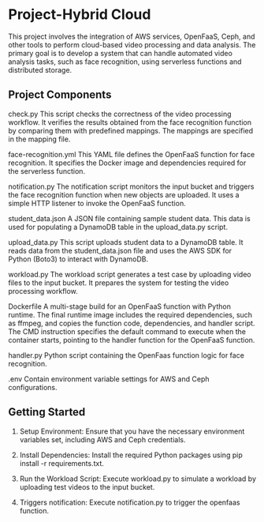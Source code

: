 # Project-Hybrid Cloud
This project involves the integration of AWS services, OpenFaaS, Ceph, and other tools to perform cloud-based video processing and data analysis. The primary goal is to develop a system that can handle automated video analysis tasks, such as face recognition, using serverless functions and distributed storage.


## Project Components
check.py
This script checks the correctness of the video processing workflow. It verifies the results obtained from the face recognition function by comparing them with predefined mappings. The mappings are specified in the mapping file.

face-recognition.yml
This YAML file defines the OpenFaaS function for face recognition. It specifies the Docker image and dependencies required for the serverless function.

notification.py
The notification script monitors the input bucket and triggers the face recognition function when new objects are uploaded. It uses a simple HTTP listener to invoke the OpenFaaS function.

student_data.json
A JSON file containing sample student data. This data is used for populating a DynamoDB table in the upload_data.py script.

upload_data.py
This script uploads student data to a DynamoDB table. It reads data from the student_data.json file and uses the AWS SDK for Python (Boto3) to interact with DynamoDB.

workload.py
The workload script generates a test case by uploading video files to the input bucket. It prepares the system for testing the video processing workflow.

Dockerfile
A multi-stage build for an OpenFaaS function with Python runtime. The final runtime image includes the required dependencies, such as ffmpeg, and copies the function code, dependencies, and handler script. The CMD instruction specifies the default command to execute when the container starts, pointing to the handler function for the OpenFaaS function.

handler.py
Python script containing the OpenFaas function logic for face recognition.

.env
Contain environment variable settings for AWS and Ceph configurations.


## Getting Started


1. Setup Environment: Ensure that you have the necessary environment variables set, including AWS and Ceph credentials.

2. Install Dependencies: Install the required Python packages using pip install -r requirements.txt.

3. Run the Workload Script: Execute workload.py to simulate a workload by uploading test videos to the input bucket.

4. Triggers notification: Execute notification.py to trigger the openfaas function.
